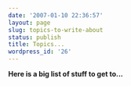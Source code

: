 ```yaml
---
date: '2007-01-10 22:36:57'
layout: page
slug: topics-to-write-about
status: publish
title: Topics...
wordpress_id: '26'
---
```


**Here is a big list of stuff to get to...**




 
